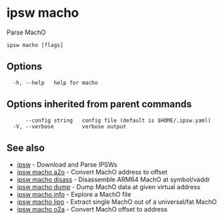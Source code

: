 # ipsw macho

Parse MachO

```
ipsw macho [flags]
```

## Options

```
  -h, --help   help for macho
```

## Options inherited from parent commands

```
      --config string   config file (default is $HOME/.ipsw.yaml)
  -V, --verbose         verbose output
```

## See also

* [ipsw](/cmd/ipsw/)	 - Download and Parse IPSWs
* [ipsw macho a2o](/cmd/ipsw_macho_a2o/)	 - Convert MachO address to offset
* [ipsw macho disass](/cmd/ipsw_macho_disass/)	 - Disassemble ARM64 MachO at symbol/vaddr
* [ipsw macho dump](/cmd/ipsw_macho_dump/)	 - Dump MachO data at given virtual address
* [ipsw macho info](/cmd/ipsw_macho_info/)	 - Explore a MachO file
* [ipsw macho lipo](/cmd/ipsw_macho_lipo/)	 - Extract single MachO out of a universal/fat MachO
* [ipsw macho o2a](/cmd/ipsw_macho_o2a/)	 - Convert MachO offset to address

